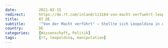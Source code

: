```yaml
---
date:          2021-02-15
redirect:      https://de.rt.com/inland/113184-von-macht-verfuehrt-leopoldina-corona-propaganda/
title:         RT DE
subtitle:      '"Von der Macht verführt" – Stellte sich Leopoldina in den Dienst der Corona-"Propaganda"?'
country:       DE
categories:    [Wissenschaft, Politik]
tags:          [rt, leopoldina, manipulation]
---
```

